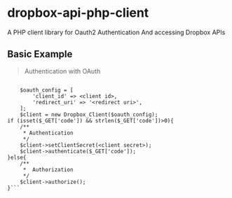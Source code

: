 # dropbox-api-php-client
A PHP client library for Oauth2 Authentication And accessing Dropbox APIs

## Basic Example
> Authentication with OAuth

```require 'dropbox-api-client.php';

    $oauth_config = [
        'client_id' => <client id>,
        'redirect_uri' => '<redirect uri>',
    ];
    $client = new Dropbox_Client($oauth_config);
if (isset($_GET['code']) && strlen($_GET['code'])>0){
    /**
     * Authentication 
     */
    $client->setClientSecret(<client secret>);
    $client->authenticate($_GET['code']);
}else{
    /**
     *  Authorization
     */
    $client->authorize();
}```
